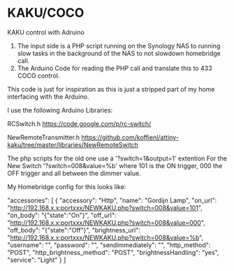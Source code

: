 # KAKU/COCO
KAKU control with Adruino

1. The input side is a PHP script running on the Synology NAS to running slow tasks in the background of the NAS to not slowdown homebridge call.
2. The Arduino Code for reading the PHP call and translate this to 433 COCO control.


This code is just for inspiration as this is just a stripped part of my home interfacing with the Arduino.

I use the following Arduino Libraries:

RCSwitch.h
https://code.google.com/p/rc-switch/

NewRemoteTransmitter.h 
https://github.com/koffienl/attiny-kaku/tree/master/libraries/NewRemoteSwitch

The php scripts for the old one use a '?switch=1&output=1' extention
For the New Switch '?switch=008&value=%b' where 101 is the ON trigger, 000 the OFF trigger and all between the dimmer value.

My Homebridge config for this looks like:

"accessories": [
       {
           "accessory": "Http",
           "name": "Gordijn Lamp",
           "on_url": "http://192.168.x.x:portxxx/NEWKAKU.php?switch=008&value=101",
           "on_body": "{\"state\":\"On\"}",
           "off_url": "http://192.168.x.x:portxxx/NEWKAKU.php?switch=008&value=000",
           "off_body": "{\"state\":\"Off\"}",
           "brightness_url": "http://192.168.x.x:portxxx/NEWKAKU.php?switch=008&value=%b",
           "username": "",
           "password": "",
           "sendimmediately": "",
           "http_method": "POST",
           "http_brightness_method": "POST",
           "brightnessHandling": "yes",
           "service": "Light"
       }
   ]

